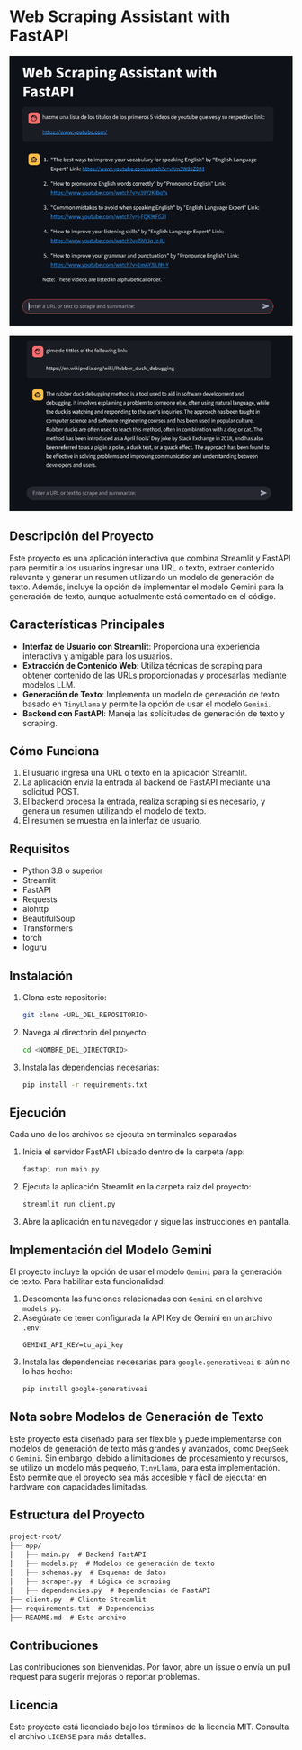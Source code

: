# Web Scraping Assistant with FastAPI

![scraper_yotube](images/Screenshot_1.png)

![scraper_web](images/Screenshot_2.png)


## Descripción del Proyecto
Este proyecto es una aplicación interactiva que combina Streamlit y FastAPI para permitir a los usuarios ingresar una URL o texto, extraer contenido relevante y generar un resumen utilizando un modelo de generación de texto. Además, incluye la opción de implementar el modelo Gemini para la generación de texto, aunque actualmente está comentado en el código.

## Características Principales
- **Interfaz de Usuario con Streamlit**: Proporciona una experiencia interactiva y amigable para los usuarios.
- **Extracción de Contenido Web**: Utiliza técnicas de scraping para obtener contenido de las URLs proporcionadas y procesarlas mediante modelos LLM.
- **Generación de Texto**: Implementa un modelo de generación de texto basado en `TinyLlama` y permite la opción de usar el modelo `Gemini`.
- **Backend con FastAPI**: Maneja las solicitudes de generación de texto y scraping.

## Cómo Funciona
1. El usuario ingresa una URL o texto en la aplicación Streamlit.
2. La aplicación envía la entrada al backend de FastAPI mediante una solicitud POST.
3. El backend procesa la entrada, realiza scraping si es necesario, y genera un resumen utilizando el modelo de texto.
4. El resumen se muestra en la interfaz de usuario.

## Requisitos
- Python 3.8 o superior
- Streamlit
- FastAPI
- Requests
- aiohttp
- BeautifulSoup
- Transformers
- torch
- loguru

## Instalación
1. Clona este repositorio:
   ```bash
   git clone <URL_DEL_REPOSITORIO>
   ```
2. Navega al directorio del proyecto:
   ```bash
   cd <NOMBRE_DEL_DIRECTORIO>
   ```
3. Instala las dependencias necesarias:
   ```bash
   pip install -r requirements.txt
   ```

## Ejecución
Cada uno de los archivos se ejecuta en terminales separadas
1. Inicia el servidor FastAPI ubicado dentro de la carpeta /app:
   ```bash
   fastapi run main.py
   ```
2. Ejecuta la aplicación Streamlit en la carpeta raiz del proyecto:
   ```bash
   streamlit run client.py
   ```
3. Abre la aplicación en tu navegador y sigue las instrucciones en pantalla.

## Implementación del Modelo Gemini
El proyecto incluye la opción de usar el modelo `Gemini` para la generación de texto. Para habilitar esta funcionalidad:
1. Descomenta las funciones relacionadas con `Gemini` en el archivo `models.py`.
2. Asegúrate de tener configurada la API Key de Gemini en un archivo `.env`:
   ```env
   GEMINI_API_KEY=tu_api_key
   ```
3. Instala las dependencias necesarias para `google.generativeai` si aún no lo has hecho:
   ```bash
   pip install google-generativeai
   ```

## Nota sobre Modelos de Generación de Texto
Este proyecto está diseñado para ser flexible y puede implementarse con modelos de generación de texto más grandes y avanzados, como `DeepSeek` o `Gemini`. Sin embargo, debido a limitaciones de procesamiento y recursos, se utilizó un modelo más pequeño, `TinyLlama`, para esta implementación. Esto permite que el proyecto sea más accesible y fácil de ejecutar en hardware con capacidades limitadas.

## Estructura del Proyecto
```
project-root/
├── app/
│   ├── main.py  # Backend FastAPI
│   ├── models.py  # Modelos de generación de texto
│   ├── schemas.py  # Esquemas de datos
│   ├── scraper.py  # Lógica de scraping
│   ├── dependencies.py  # Dependencias de FastAPI
├── client.py  # Cliente Streamlit
├── requirements.txt  # Dependencias
├── README.md  # Este archivo
```

## Contribuciones
Las contribuciones son bienvenidas. Por favor, abre un issue o envía un pull request para sugerir mejoras o reportar problemas.

## Licencia
Este proyecto está licenciado bajo los términos de la licencia MIT. Consulta el archivo `LICENSE` para más detalles.